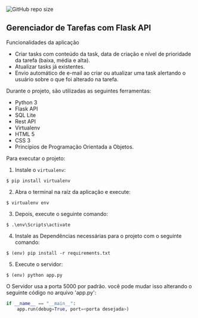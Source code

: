 ![GitHub repo size](https://img.shields.io/github/repo-size/gabrielcastroo/gerenciador_de_tarefas_com_flaskAPI?color=green&style=plastic)

<h2>Gerenciador de Tarefas com Flask API</h2>

Funcionalidades da aplicação

* Criar tasks com conteúdo da task, data de criação e nível de prioridade da tarefa (baixa, média e alta).
* Atualizar tasks já existentes.
* Envio automático de e-mail ao criar ou atualizar uma task alertando o usuário sobre o que foi alterado na tarefa.

Durante o projeto, são utilizadas as seguintes ferramentas:

* Python 3 
* Flask API
* SQL Lite
* Rest API
* Virtualenv
* HTML 5
* CSS 3
* Princípios de Programação Orientada a Objetos.


Para executar o projeto:

1. Instale o `virtualenv`:
```
$ pip install virtualenv
```

2. Abra o terminal na raíz da aplicação e execute:
```
$ virtualenv env
```

3. Depois, execute o seguinte comando:
```
$ .\env\Scripts\activate
```

4. Instale as Dependências necessárias para o projeto com o seguinte comando:
```
$ (env) pip install -r requirements.txt
```

5. Execute o servidor:
```
$ (env) python app.py
```

O Servidor usa a porta 5000 por padrão. você pode mudar isso alterando o seguinte código no arquivo 'app.py':

```python
if __name__ == "__main__":
    app.run(debug=True, port=<porta desejada>)
```
